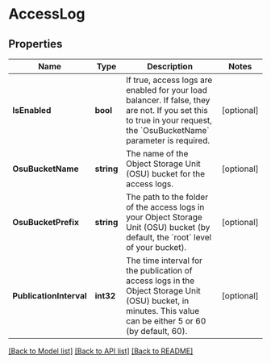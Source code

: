 # AccessLog

## Properties

Name | Type | Description | Notes
------------ | ------------- | ------------- | -------------
**IsEnabled** | **bool** | If true, access logs are enabled for your load balancer. If false, they are not. If you set this to true in your request, the &#x60;OsuBucketName&#x60; parameter is required. | [optional] 
**OsuBucketName** | **string** | The name of the Object Storage Unit (OSU) bucket for the access logs. | [optional] 
**OsuBucketPrefix** | **string** | The path to the folder of the access logs in your Object Storage Unit (OSU) bucket (by default, the &#x60;root&#x60; level of your bucket). | [optional] 
**PublicationInterval** | **int32** | The time interval for the publication of access logs in the Object Storage Unit (OSU) bucket, in minutes. This value can be either 5 or 60 (by default, 60). | [optional] 

[[Back to Model list]](../README.md#documentation-for-models) [[Back to API list]](../README.md#documentation-for-api-endpoints) [[Back to README]](../README.md)


